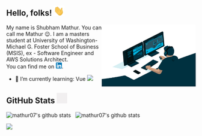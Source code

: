 ## Hello, folks! <img src="wave.gif" width="28">


<img align="right" alt="GIF" src="code.gif" width="250" height="166" />

My name is Shubham Mathur. You can call me Mathur :wink:.
I am a masters student at University of Washington- Michael G. Foster School of Business (MSIS), ex - Software Engineer and AWS Solutions Architect.
</br>
You can find me on [![LinkedIn][linkedinLogo]][1].
</br>

<!-- - 🔭 I’m currently working on: CodeReady Dependency Analytics [VScode](https://marketplace.visualstudio.com/items?itemName=redhat.fabric8-analytics) -->
- 🌱 I’m currently learning: Vue <img src="https://vuejs.org/images/logo.png" width="12">

## GitHub Stats <img src="graph.gif" width="28"> 

<img src="https://github-readme-stats.vercel.app/api?username=mathur07&count_private=true&show_icons=true&theme=buefy" alt="mathur07's github stats" height="160"> &nbsp; <img src="https://github-readme-stats.vercel.app/api/top-langs?username=mathur07&&layout=compact&count_private=true&show_icons=true&theme=buefy" alt="mathur07's github stats" height="160">

<p align="left"> 
  <img src=https://komarev.com/ghpvc/?username=mathur07&color=blue&style=plastic>
</p>
<!-- icons -->

[linkedinLogo]: linkedin.png

<!-- links to social media accounts -->
[1]: https://in.linkedin.com/in/mathur-shubham

<!--
- 👯 I’m looking to collaborate on ...
- 🤔 I’m looking for help with ...
- 💬 Ask me about ...
- 📫 How to reach me: ...
- ⚡ Fun fact: ...
-->
